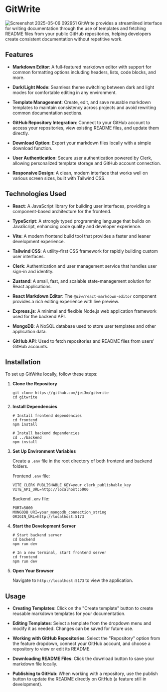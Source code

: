 ﻿# GitWrite

![Screenshot 2025-05-06 092951](https://github.com/user-attachments/assets/b73f65f9-781b-4c11-ac5c-57e44e2074a5)
GitWrite provides a streamlined interface for writing documentation through the use of templates and fetching README files from your public GitHub repositories, helping developers create consistent documentation without repetitive work.

## Features

- **Markdown Editor**: A full-featured markdown editor with support for common formatting options including headers, lists, code blocks, and more.

- **Dark/Light Mode**: Seamless theme switching between dark and light modes for comfortable editing in any environment.

- **Template Management**: Create, edit, and save reusable markdown templates to maintain consistency across projects and avoid rewriting common documentation sections.

- **GitHub Repository Integration**: Connect to your GitHub account to access your repositories, view existing README files, and update them directly.

- **Download Option**: Export your markdown files locally with a simple download function.

- **User Authentication**: Secure user authentication powered by Clerk, allowing personalized template storage and GitHub account connection.

- **Responsive Design**: A clean, modern interface that works well on various screen sizes, built with Tailwind CSS.

## Technologies Used

- **React**: A JavaScript library for building user interfaces, providing a component-based architecture for the frontend.

- **TypeScript**: A strongly typed programming language that builds on JavaScript, enhancing code quality and developer experience.

- **Vite**: A modern frontend build tool that provides a faster and leaner development experience.

- **Tailwind CSS**: A utility-first CSS framework for rapidly building custom user interfaces.

- **Clerk**: Authentication and user management service that handles user sign-in and identity.

- **Zustand**: A small, fast, and scalable state-management solution for React applications.

- **React Markdown Editor**: The `@uiw/react-markdown-editor` component provides a rich editing experience with live preview.

- **Express.js**: A minimal and flexible Node.js web application framework used for the backend API.

- **MongoDB**: A NoSQL database used to store user templates and other application data.

- **GitHub API**: Used to fetch repositories and README files from users' GitHub accounts.

## Installation

To set up GitWrite locally, follow these steps:

1. **Clone the Repository**
    
    ```shell
    git clone https://github.com/jei3m/gitwrite
    cd gitwrite
    ```
    
2. **Install Dependencies**
    
    ```shell
    # Install frontend dependencies
    cd frontend
    npm install
    
    # Install backend dependencies
    cd ../backend
    npm install
    ```
    
3. **Set Up Environment Variables**
    
    Create a `.env` file in the root directory of both frontend and backend folders.
    
    Frontend `.env` file:
    ```dotenv
    VITE_CLERK_PUBLISHABLE_KEY=your_clerk_publishable_key
    VITE_API_URL=http://localhost:5000
    ```
    
    Backend `.env` file:
    ```dotenv
    PORT=5000
    MONGODB_URI=your_mongodb_connection_string
    ORIGIN_URL=http://localhost:5173
    ```
    
4. **Start the Development Server**
    
    ```shell
    # Start backend server
    cd backend
    npm run dev
    
    # In a new terminal, start frontend server
    cd frontend
    npm run dev
    ```
    
5. **Open Your Browser**
    
    Navigate to `http://localhost:5173` to view the application.
    

## Usage

- **Creating Templates**: Click on the "Create template" button to create reusable markdown templates for your documentation.

- **Editing Templates**: Select a template from the dropdown menu and modify it as needed. Changes can be saved for future use.

- **Working with GitHub Repositories**: Select the "Repository" option from the feature dropdown, connect your GitHub account, and choose a repository to view or edit its README.

- **Downloading README Files**: Click the download button to save your markdown file locally.

- **Publishing to GitHub**: When working with a repository, use the publish button to update the README directly on GitHub (a feature still in development).
